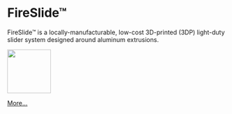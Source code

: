 # FireSlide&trade;
FireSlide&trade; is a locally-manufacturable, low-cost 3D-printed (3DP) 
light-duty slider system designed around aluminum extrusions.

<a href="https://github.com/firepick/FireSlide/wiki">
<img src="https://raw.githubusercontent.com/wiki/firepick/FireSlide/images/F605H-b.jpg" height=100px></a>

[More...](https://github.com/firepick/FireSlide/wiki)
